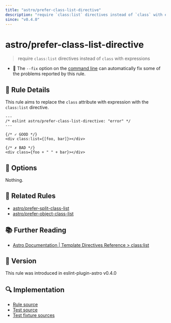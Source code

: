 ```yaml
---
title: "astro/prefer-class-list-directive"
description: "require `class:list` directives instead of `class` with expressions"
since: "v0.4.0"
---
```


# astro/prefer-class-list-directive

> require `class:list` directives instead of `class` with expressions

- 🔧 The `--fix` option on the [command line](https://eslint.org/docs/user-guide/command-line-interface#fixing-problems) can automatically fix some of the problems reported by this rule.

## 📖 Rule Details

This rule aims to replace the `class` attribute with expression with the `class:list` directive.

<ESLintCodeBlock fix>

<!--eslint-skip-->

```astro
---
/* eslint astro/prefer-class-list-directive: "error" */
---

{/* ✓ GOOD */}
<div class:list={[foo, bar]}></div>

{/* ✗ BAD */}
<div class={foo + " " + bar}></div>
```

</ESLintCodeBlock>

## 🔧 Options

Nothing.

## 👫 Related Rules

- [astro/prefer-split-class-list]
- [astro/prefer-object-class-list]

[astro/prefer-split-class-list]: ./prefer-split-class-list.md
[astro/prefer-object-class-list]: ./prefer-object-class-list.md

## 📚 Further Reading

- [Astro Documentation | Template Directives Reference > class:list](https://docs.astro.build/en/reference/directives-reference/#classlist)

## 🚀 Version

This rule was introduced in eslint-plugin-astro v0.4.0

## 🔍 Implementation

- [Rule source](https://github.com/ota-meshi/eslint-plugin-astro/blob/main/src/rules/prefer-class-list-directive.ts)
- [Test source](https://github.com/ota-meshi/eslint-plugin-astro/blob/main/tests/src/rules/prefer-class-list-directive.ts)
- [Test fixture sources](https://github.com/ota-meshi/eslint-plugin-astro/tree/main/tests/fixtures/rules/prefer-class-list-directive)
